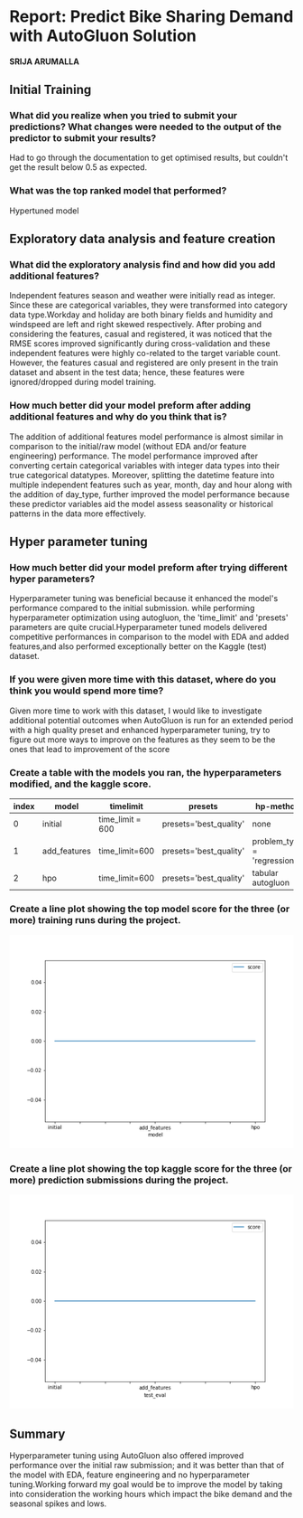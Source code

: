 # Report: Predict Bike Sharing Demand with AutoGluon Solution
#### SRIJA ARUMALLA

## Initial Training
### What did you realize when you tried to submit your predictions? What changes were needed to the output of the predictor to submit your results?
Had to go through the documentation to get optimised results, but couldn't get the result below 0.5 as expected. 

### What was the top ranked model that performed?
Hypertuned model 
## Exploratory data analysis and feature creation
### What did the exploratory analysis find and how did you add additional features?
Independent features season and weather were initially read as integer. Since these are categorical variables, they were transformed into category data type.Workday and holiday are both binary fields and humidity and windspeed are left and right skewed respectively.
After probing and considering the features, casual and registered, it was noticed that the RMSE scores improved significantly during cross-validation and these independent features were highly co-related to the target variable count. However, the features casual and registered are only present in the train dataset and absent in the test data; hence, these features were ignored/dropped during model training.

### How much better did your model preform after adding additional features and why do you think that is?
The addition of additional features model performance is almost similar in comparison to the initial/raw model (without EDA and/or feature engineering) performance.
The model performance improved after converting certain categorical variables with integer data types into their true categorical datatypes.
Moreover, splitting the datetime feature into multiple independent features such as year, month, day and hour along with the addition of day_type, further improved the model performance because these predictor variables aid the model assess seasonality or historical patterns in the data more effectively.

## Hyper parameter tuning
### How much better did your model preform after trying different hyper parameters?
Hyperparameter tuning was beneficial because it enhanced the model's performance compared to the initial submission. while performing hyperparameter optimization using autogluon, the 'time_limit' and 'presets' parameters are quite crucial.Hyperparameter tuned models delivered competitive performances in comparison to the model with EDA and added features,and also performed exceptionally better on the Kaggle (test) dataset.

### If you were given more time with this dataset, where do you think you would spend more time?
Given more time to work with this dataset, I would like to investigate additional potential outcomes when AutoGluon is run for an extended period with a high quality preset and enhanced hyperparameter tuning, try to figure out more ways to improve on the features as they seem to be the ones that lead to improvement of the score

### Create a table with the models you ran, the hyperparameters modified, and the kaggle score.
|index|model|timelimit|presets|hp-method|score|
|---|---|---|---|---|---|
|0|initial|time\_limit = 600|presets='best\_quality'|none|0\.60933|
|1|add\_features|time\_limit=600|presets='best\_quality'|problem\_type = 'regression'|0\.62648|
|2|hpo|time\_limit=600|presets='best\_quality'|tabular autogluon|0\.45792|
### Create a line plot showing the top model score for the three (or more) training runs during the project.


![model_train_score.png](img/model_train_score.png)

### Create a line plot showing the top kaggle score for the three (or more) prediction submissions during the project.



![model_test_score.png](img/model_test_score.png)

## Summary
 Hyperparameter tuning using AutoGluon also offered improved performance over the initial raw submission; and it was better than that of the model with EDA, feature engineering and no hyperparameter tuning.Working forward my goal would be to improve the model by taking into consideration the working hours which impact the bike demand and the seasonal spikes and lows.
